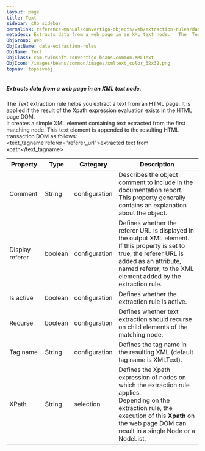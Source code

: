 ```yaml
---
layout: page
title: Text
sidebar: c8o_sidebar
permalink: reference-manual/convertigo-objects/web/extraction-rules/data-extraction-rules/text/
metadesc: Extracts data from a web page in an XML text node.   The  Text  extraction rule helps you extract a text from an HTML page. It is applied if the resul
ObjGroup: Web
ObjCatName: data-extraction-rules
ObjName: Text
ObjClass: com.twinsoft.convertigo.beans.common.XMLText
ObjIcon: /images/beans/common/images/xmltext_color_32x32.png
topnav: topnavobj
---
```

##### Extracts data from a web page in an XML text node. 

The <i>Text</i> extraction rule helps you extract a text from an HTML page. It is applied if the result of the Xpath expression evaluation exists in the HTML page DOM. <br/>It creates a simple XML element containing text extracted from the first matching node. This text element is appended to the resulting HTML transaction DOM as follows: <br/><span class="computer">&lt;text_tagname referer="referer_url"&gt;extracted text from xpath&lt;/text_tagname&gt;</span>

Property | Type | Category | Description
--- | --- | --- | ---
Comment | String | configuration | Describes the object comment to include in the documentation report.<br/>This property generally contains an explanation about the object.
Display referer | boolean | configuration | Defines whether the referer URL is displayed in the output XML element.<br/>If this property is set to <span class="computer">true</span>, the referer URL is added as an attribute, named <span class="computer">referer</span>, to the XML element added by the extraction rule.
Is active | boolean | configuration | Defines whether the extraction rule is active.
Recurse | boolean | configuration | Defines whether text extraction should recurse on child elements of the matching node.
Tag name | String | configuration | Defines the tag name in the resulting XML (default tag name is <span class="computer">XMLText</span>).
XPath | String | selection | Defines the Xpath expression of nodes on which the extraction rule applies.<br/>Depending on the extraction rule, the execution of this <b>Xpath</b> on the web page DOM can result in a single <span class="computer">Node</span> or a <span class="computer">NodeList</span>.
